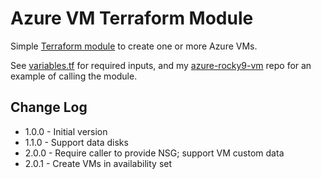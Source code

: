 #  Azure VM Terraform Module

Simple [Terraform module](https://developer.hashicorp.com/terraform/language/modules)
to create one or more Azure VMs.

See [variables.tf](variables.tf) for required inputs, and my
[azure-rocky9-vm](https://github.com/simonbrady/azure-rocky9) repo for
an example of calling the module.

## Change Log

* 1.0.0 - Initial version
* 1.1.0 - Support data disks
* 2.0.0 - Require caller to provide NSG; support VM custom data
* 2.0.1 - Create VMs in availability set
